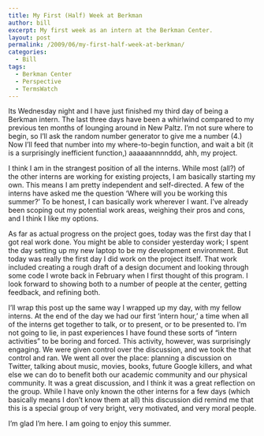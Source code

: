 ```yaml
---
title: My First (Half) Week at Berkman
author: bill
excerpt: My first week as an intern at the Berkman Center.
layout: post
permalink: /2009/06/my-first-half-week-at-berkman/
categories:
  - Bill
tags:
  - Berkman Center
  - Perspective
  - TermsWatch
---
```

<!-- 		@page { margin: 0.79in } 		P { margin-bottom: 0.08in } 	-->

Its Wednesday night and I have just finished my third day of being a Berkman intern. The last three days have been a whirlwind compared to my previous ten months of lounging around in New Paltz. I&#8217;m not sure where to begin, so I&#8217;ll ask the random number generator to give me a number (4.) Now I&#8217;ll feed that number into my where-to-begin function, and wait a bit (it is a surprisingly inefficient function,) aaaaaannnnddd, ahh, my project.

I think I am in the strangest position of all the interns. While most (all?) of the other interns are working for existing projects, I am basically starting my own. This means I am pretty independent and self-directed. A few of the interns have asked me the question &#8216;Where will you be working this summer?&#8217; To be honest, I can basically work wherever I want. I&#8217;ve already been scoping out my potential work areas, weighing their pros and cons, and I think I like my options.

As far as actual progress on the project goes, today was the first day that I got real work done. You might be able to consider yesterday work; I spent the day setting up my new laptop to be my development environment. But today was really the first day I did work on the project itself. That work included creating a rough draft of a design document and looking through some code I wrote back in February when I first thought of this program. I look forward to showing both to a number of people at the center, getting feedback, and refining both.

I&#8217;ll wrap this post up the same way I wrapped up my day, with my fellow interns. At the end of the day we had our first &#8216;intern hour,&#8217; a time when all of the interns get together to talk, or to present, or to be presented to. I&#8217;m not going to lie, in past experiences I have found these sorts of &#8220;intern activities&#8221; to be boring and forced. This activity, however, was surprisingly engaging. We were given control over the discussion, and we took the that control and ran. We went all over the place: planning a discussion on Twitter, talking about music, movies, books, future Google killers, and what else we can do to benefit both our academic community and our physical community. It was a great discussion, and I think it was a great reflection on the group. While I have only known the other interns for a few days (which basically means I don&#8217;t know them at all) this discussion did remind me that this is a special group of very bright, very motivated, and very moral people.

I&#8217;m glad I&#8217;m here. I am going to enjoy this summer.